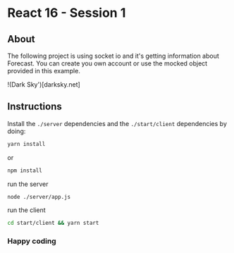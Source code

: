 # React 16 - Session 1

## About

The following project is using socket io and it's getting information about Forecast.
You can create you own account or use the mocked object provided in this example.

!(Dark Sky')[darksky.net]

## Instructions

Install the `./server` dependencies and the `./start/client` dependencies by doing:


``` sh
yarn install
```

or

```sh
npm install
```


run the server

```sh
node ./server/app.js
```

run the client

```sh
cd start/client && yarn start
```


### Happy coding
